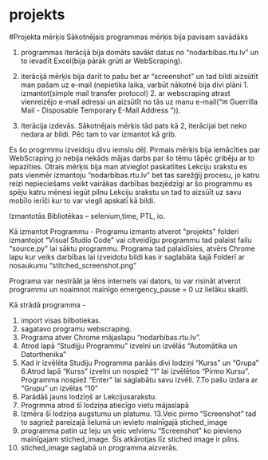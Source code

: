 # projekts

#Projekta mērķis
Sākotnējais programmas mērķis bija pavisam savādāks 
1. programmas iterācijā bija domāts savākt datus no “nodarbibas.rtu.lv” un to ievadīt Excel(bija pārāk grūti ar WebScraping).

2. iterācijā mērķis bija darīt to pašu bet ar “screenshot” un tad bildi aizsūtīt man pašam uz e-mail (nepietika laika, varbūt nākotnē bija divi plāni 1. izmantot(simple mail transfer protocol) 2. ar webscraping atrast vienreizējo e-mail adressi un aizsūtīt no tās uz manu e-mail(“✉ Guerrilla Mail - Disposable Temporary E-Mail Address ”)).

3. Iterācija izdevās. Sākotnējais mērķis tād pats kā 2, iterācijai bet neko nedara ar bildi. Pēc tam to var izmantot kā grib.

Es šo progrmmu izveidoju divu iemslu dēļ. Pirmais mērķis bija iemācīties par WebScraping jo nebija nekāds mājas darbs par šo tēmu tāpēc gribēju ar to iepazīties. Otrais mērķis bija man atvieglot paskatīites Lekciju srakstu es pats vienmēr izmantoju “nodarbibas.rtu.lv” bet tas sarežģīj procesu, jo katru reizi nepieciešams veikt vairākas darbības bezjēdzīgi ar šo programmu es spēju katru mēnesi iegūt pilnu Lekciju srakstu un tad to aizsūīt uz savu mobīlo ierīči kur to var viegli apskatī kā bildi.


Izmantotās Bibliotēkas – selenium,time, PTL, io.

Kā izmantot Programmu -  Programu izmanto atverot "projekts" folderi izmantojot “Visual Studio Code” vai citveidīgu programmu tad palaist failu “source.py” lai sāktu programmu. Programa tad palaidīsies, atvērs Chrome lapu kur veiks darbības lai izveidotu bildi kas ir saglabāta šajā Folderī ar nosaukumu “stitched_screenshot.png” 

Programa var nestrāāt ja lēns internets vai dators, to var risināt atverot programmu un noaimnot mainīgo emergency_pause = 0 uz lielāku skaitli.

Kā strādā programma - 

1. import visas bilbotiekas.
2. sagatavo programu webscraping.
3. Programa atver Chrome mājaslapu “nodarbibas.rtu.lv”.
4. Atrod lapā “Studijju Programmu” izvelni un izvēlās “Automātika un Datorthenika”
5. Kad ir izvēlēta Studiju Programma parāās divi lodziņi “Kurss” un “Grupa”
6.Atrod lapā “Kurss” izvelni un  nospiež “1” lai izvēlētos “Pirmo Kursu”. Programma nospiež “Enter” lai saglabātu savu izvēli.
7.To pašu izdara ar “Grupu” un izvēlas “10”
10. Parādāš jauns lodzīņš ar Lekcijusarakstu.
11. Progrmma atrod šī lodziņa atiecīgo vietu mājaslapā
12. Izmēra šī lodziņa augstumu un platumu.
13.Veic pirmo “Screenshot” tad to sagriež pareizajā lielumā un ievieto mainīgajā stiched_image
14. programma patin uz leju un veic velvienu “Screenshot” ko pievieno mainīgajam stiched_image. Šis atkārotjas līz stiched image ir pilns.
15. stiched_image saglabā un programma aizverās.
